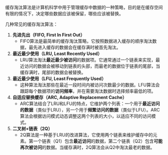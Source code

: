 缓存淘汰算法是计算机科学中用于管理缓存中数据的一种策略，目的是在缓存空间有限的情况下，决定哪些数据应该被保留，哪些应该被替换。

几种常见的缓存淘汰算法：



1. **先进先出（FIFO, First In First Out）**
   - FIFO算法是最简单的缓存淘汰策略，它按照数据进入缓存的顺序淘汰数据，最先进入缓存的数据会在缓存满时被首先淘汰。
2. **最近最少使用（LRU, Least Recently Used）**
   - LRU算法淘汰**最近最少被访问**的数据项。它通常通过一个链表来实现，最近访问的数据会被移动到链表的头部，而最老的数据位于链表的尾部，当缓存满时，尾部的数据会被替换。
3. **最近最少使用（LFU, Least Frequently Used）**
   - 这种算法淘汰那些在最近一段时间内被访问次数最少的数据。LFU算法会跟踪每个数据项的**访问频率**，并在需要淘汰数据时选择频率最低的项。
4. **自适应替换缓存（ARC, Adaptive Replacement Cache）**
   - ARC算法结合了LRU和LFU的特点，它维护两个列表：一个用于**最近访问的数据**（类似于LRU），另一个用于**频繁访问的数据**（类似于LFU）。ARC算法会根据访问模式动态调整这两个列表的大小，以适应不同的访问模式。
5. **二叉树+链表（2Q）**
   - 2Q算法是一种基于LRU的改进算法，它使用两个链表来维护缓存中的元素。第一个链表（Q1）包含**最近访问**的数据，第二个链表（Q2）包含**可能再次被访问**的数据。当缓存满时，2Q算法会从Q2中淘汰最老的数据。


